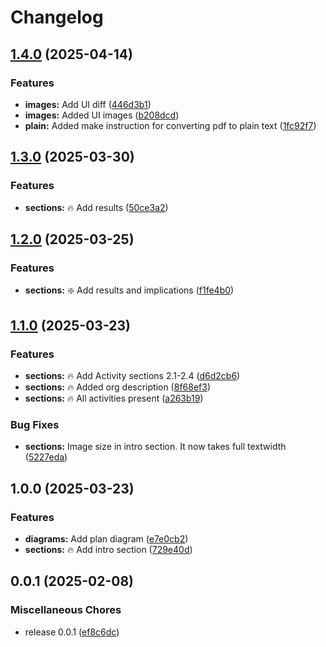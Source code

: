 # Changelog

## [1.4.0](https://github.com/onlyidev/bachelor.practice/compare/v1.3.0...v1.4.0) (2025-04-14)


### Features

* **images:** Add UI diff ([446d3b1](https://github.com/onlyidev/bachelor.practice/commit/446d3b118dfb212bb9f17e3d56903c3212f35050))
* **images:** Added UI images ([b208dcd](https://github.com/onlyidev/bachelor.practice/commit/b208dcd4884fb7ddcdb5875544594a42c2acb609))
* **plain:** Added make instruction for converting pdf to plain text ([1fc92f7](https://github.com/onlyidev/bachelor.practice/commit/1fc92f732c8c774807845f4ab97b12b46c25a73f))

## [1.3.0](https://github.com/onlyidev/bachelor.practice/compare/v1.2.0...v1.3.0) (2025-03-30)


### Features

* **sections:** :fire: Add results ([50ce3a2](https://github.com/onlyidev/bachelor.practice/commit/50ce3a2c6c3994244da4ed04edf25377e8cb8135))

## [1.2.0](https://github.com/onlyidev/bachelor.practice/compare/v1.1.0...v1.2.0) (2025-03-25)


### Features

* **sections:** :sparkle: Add results and implications ([f1fe4b0](https://github.com/onlyidev/bachelor.practice/commit/f1fe4b0c184e361b63623ec3a3c64df31f727be2))

## [1.1.0](https://github.com/onlyidev/bachelor.practice/compare/v1.0.0...v1.1.0) (2025-03-23)


### Features

* **sections:** :fire: Add Activity sections 2.1-2.4 ([d6d2cb6](https://github.com/onlyidev/bachelor.practice/commit/d6d2cb6d413e3b177f5c1a9f9057428abd9e56fb))
* **sections:** :fire: Added org description ([8f68ef3](https://github.com/onlyidev/bachelor.practice/commit/8f68ef39e8c5f3bb8ff18f6f3b2ca91712568e52))
* **sections:** :fire: All activities present ([a263b19](https://github.com/onlyidev/bachelor.practice/commit/a263b192a1b4c5f972e191c8b61b30cbc2a9b651))


### Bug Fixes

* **sections:** Image size in intro section. It now takes full textwidth ([5227eda](https://github.com/onlyidev/bachelor.practice/commit/5227eda6ceefeb2932e2d59ba0d88ec5ced47fd6))

## 1.0.0 (2025-03-23)


### Features

* **diagrams:** Add plan diagram ([e7e0cb2](https://github.com/onlyidev/bachelor.practice/commit/e7e0cb298f1c0a2fbb746d183676b9a81704663f))
* **sections:** :fire: Add intro section ([729e40d](https://github.com/onlyidev/bachelor.practice/commit/729e40d1f0ef1d9e33601a14514c0cc3e8fcadf6))

## 0.0.1 (2025-02-08)


### Miscellaneous Chores

* release 0.0.1 ([ef8c6dc](https://github.com/onlyidev/bachelor.thesis/commit/ef8c6dcd3d558493c960eba6efb252b9f1a9670e))
